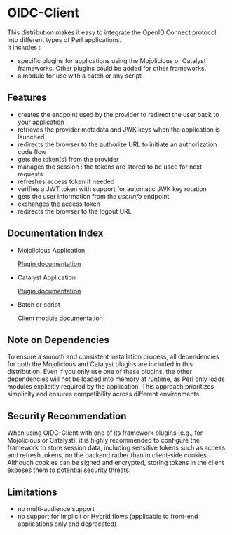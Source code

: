 # OIDC-Client

This distribution makes it easy to integrate the OpenID Connect protocol into different types of Perl applications.  
It includes :

- specific plugins for applications using the Mojolicious or Catalyst frameworks. Other plugins could be added for other frameworks.
- a module for use with a batch or any script

## Features

- creates the endpoint used by the provider to redirect the user back to your application
- retrieves the provider metadata and JWK keys when the application is launched
- redirects the browser to the authorize URL to initiate an authorization code flow
- gets the token(s) from the provider
- manages the session : the tokens are stored to be used for next requests
- refreshes access token if needed
- verifies a JWT token with support for automatic JWK key rotation
- gets the user information from the *userinfo* endpoint
- exchanges the access token
- redirects the browser to the logout URL

## Documentation Index

- Mojolicious Application

    [Plugin documentation](https://metacpan.org/pod/Mojolicious::Plugin::OIDC)

- Catalyst Application

    [Plugin documentation](https://metacpan.org/pod/Catalyst::Plugin::OIDC)

- Batch or script

    [Client module documentation](https://metacpan.org/pod/OIDC::Client)

## Note on Dependencies

To ensure a smooth and consistent installation process, all dependencies for both the Mojolicious and Catalyst plugins are included in this distribution. Even if you only use one of these plugins, the other dependencies will not be loaded into memory at runtime, as Perl only loads modules explicitly required by the application. This approach prioritizes simplicity and ensures compatibility across different environments.

## Security Recommendation

When using OIDC-Client with one of its framework plugins (e.g., for Mojolicious or Catalyst), it is highly recommended to configure the framework to store session data, including sensitive tokens such as access and refresh tokens, on the backend rather than in client-side cookies. Although cookies can be signed and encrypted, storing tokens in the client exposes them to potential security threats.

## Limitations

- no multi-audience support
- no support for Implicit or Hybrid flows (applicable to front-end applications only and deprecated)
